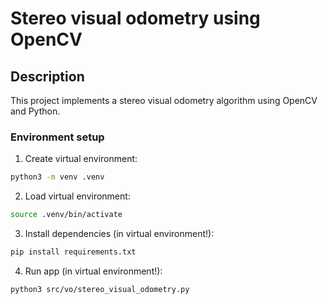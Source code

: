 # Stereo visual odometry using OpenCV

## Description

This project implements a stereo visual odometry algorithm using OpenCV and Python. 

### Environment setup

1. Create virtual environment:

```sh
python3 -m venv .venv
```

2. Load virtual environment:

```sh
source .venv/bin/activate
```

3. Install dependencies (in virtual environment!):

```sh
pip install requirements.txt
```

4. Run app (in virtual environment!):

```sh
python3 src/vo/stereo_visual_odometry.py
```
